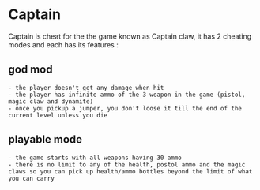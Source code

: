 # Captain

Captain is cheat for the the game known as Captain claw, it has 2 cheating modes and each has its features : 

## god mod
	- the player doesn't get any damage when hit
	- the player has infinite ammo of the 3 weapon in the game (pistol, magic claw and dynamite)
	- once you pickup a jumper, you don't loose it till the end of the current level unless you die 

## playable mode
	- the game starts with all weapons having 30 ammo
	- there is no limit to any of the health, postol ammo and the magic claws so you can pick up health/ammo bottles beyond the limit of what you can carry
